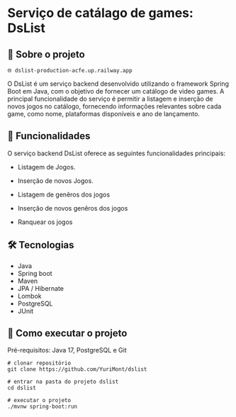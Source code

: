 # Serviço de catálago de games: DsList

## 📖 Sobre o projeto
```
🌐 dslist-production-acfe.up.railway.app
```
O DsList é um serviço backend desenvolvido utilizando o framework Spring Boot em Java, com o objetivo de fornecer um catálogo de video games. A principal funcionalidade do serviço é permitir a listagem e inserção de novos jogos no catálogo, fornecendo informações relevantes sobre cada game, como nome, plataformas disponíveis e ano de lançamento.

## 📌 Funcionalidades
O serviço backend DsList oferece as seguintes funcionalidades principais:

* Listagem de Jogos.

* Inserção de novos Jogos.

* Listagem de genêros dos jogos 

* Inserção de novos genêros dos jogos

* Ranquear os jogos

## 🛠️ Tecnologias
* Java
* Spring boot
* Maven
* JPA / Hibernate
* Lombok
* PostgreSQL
* JUnit

## 🚀 Como executar o projeto
Pré-requisitos: Java 17, PostgreSQL e Git
```
# clonar repositório
git clone https://github.com/YuriMont/dslist

# entrar na pasta do projeto dslist
cd dslist

# executar o projeto
./mvnw spring-boot:run
```



